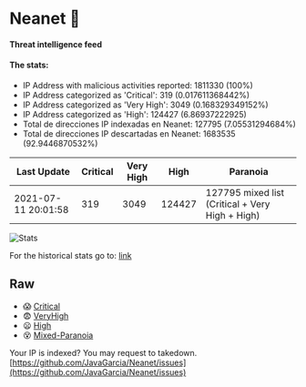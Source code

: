 # Neanet :hocho:
#### Threat intelligence feed
#### The stats:

- IP Address with malicious activities reported: 1811330 (100%)
- IP Address categorized as 'Critical':  319 (0.017611368442%)
- IP Address categorized as 'Very High':  3049 (0.168329349152%)
- IP Address categorized as 'High':  124427 (6.86937222925)
- Total de direcciones IP indexadas en Neanet:  127795 (7.05531294684%)
- Total de direcciones IP descartadas en Neanet:  1683535 (92.9446870532%)

| Last Update | Critical | Very High | High | Paranoia |
| --- | --- | --- | --- | --- |
| 2021-07-11 20:01:58 | 319 | 3049 | 124427 | 127795 mixed list (Critical + Very High + High)|

![Stats](https://docs.google.com/spreadsheets/d/e/2PACX-1vSnaNMIXVabIpDJjufMlzH7poXnshF3mgd8Is1g9ytUEzVsP5my4Trn8f-xkoLLQ38xpL3HtmUexLo6/pubchart?oid=501124687&format=image)

For the historical stats go to: [link](/stats.csv)
## Raw
- :scream: [Critical](https://raw.githubusercontent.com/JavaGarcia/Neanet/master/blacklists/neanet_critical.txt)
- :fearful: [VeryHigh](https://raw.githubusercontent.com/JavaGarcia/Neanet/master/blacklists/neanet_veryHigh.txtt)
- :frowning: [High](https://raw.githubusercontent.com/JavaGarcia/Neanet/master/blacklists/neanet_high.txt)
- :dizzy_face: [Mixed-Paranoia](https://raw.githubusercontent.com/JavaGarcia/Neanet/master/blacklists/neanet_all.txt)


Your IP is indexed? You may request to takedown. [https://github.com/JavaGarcia/Neanet/issues](https://github.com/JavaGarcia/Neanet/issues)
































































































































































































































































































































































































































































































































































































































































































































































































































































































































































































































































































































































































































































































































































































































































































































































































































































































































































































































































































































































































































































































































































































































































































































































































































































































































































































































































































































































































































































































































































































































































































































































































































































































































































































































































































































































































































































































































































































































































































































































































































































































































































































































































































































































































































































































































































































































































































































































































































































































































































































































































































































































































































































































































































































































































































































































































































































































































































































































































































































































































































































































































































































































































































































































































































































































































































































































































































































































































































































































































































































































































































































































































































































































































































































































































































































































































































































































































